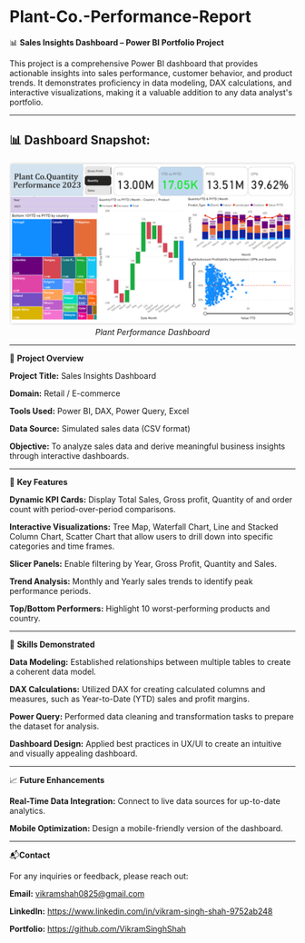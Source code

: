 # Plant-Co.-Performance-Report

📊 **Sales Insights Dashboard – Power BI Portfolio Project**

This project is a comprehensive Power BI dashboard that provides actionable insights into sales performance, customer behavior, and product trends. It demonstrates proficiency in data modeling, DAX calculations, and interactive visualizations, making it a valuable addition to any data analyst's portfolio.


------------------------------------------------------------------------------------------------------------------------------
## 📊 Dashboard Snapshot:
<p align="center">
  <img src="./Dashboard SS/Plant Performance Dashboard.png" width="700" alt="Summary Dashboard">
  <br><i> Plant Performance Dashboard </i>
</p>

----------------------------------------------
📁 **Project Overview**

**Project Title:** Sales Insights Dashboard

**Domain:** Retail / E-commerce

**Tools Used:** Power BI, DAX, Power Query, Excel

**Data Source:** Simulated sales data (CSV format)

**Objective:** To analyze sales data and derive meaningful business insights through interactive dashboards.


------------------------------------------------------------------------------------------------------------------------------
🎯 **Key Features**

**Dynamic KPI Cards:** Display Total Sales, Gross profit, Quantity of and order count with period-over-period comparisons.

**Interactive Visualizations:** Tree Map, Waterfall Chart, Line and Stacked Column Chart, Scatter Chart that allow users to drill down into specific categories and time frames.

**Slicer Panels:** Enable filtering by Year, Gross Profit, Quantity and Sales.

**Trend Analysis:** Monthly and Yearly sales trends to identify peak performance periods.

**Top/Bottom Performers:** Highlight 10 worst-performing products and country.


------------------------------------------------------------------------------------------------------------------------------
🧠 **Skills Demonstrated**

**Data Modeling:** Established relationships between multiple tables to create a coherent data model.

**DAX Calculations:** Utilized DAX for creating calculated columns and measures, such as Year-to-Date (YTD) sales and profit margins.

**Power Query:** Performed data cleaning and transformation tasks to prepare the dataset for analysis.

**Dashboard Design:** Applied best practices in UX/UI to create an intuitive and visually appealing dashboard.


------------------------------------------------------------------------------------------------------------------------------
📈 **Future Enhancements**

**Real-Time Data Integration:** Connect to live data sources for up-to-date analytics.

**Mobile Optimization:** Design a mobile-friendly version of the dashboard.


------------------------------------------------------------------------------------------------------------------------------
📬**Contact**

For any inquiries or feedback, please reach out:

**Email:** vikramshah0825@gmail.com

**LinkedIn:** https://www.linkedin.com/in/vikram-singh-shah-9752ab248

**Portfolio:** https://github.com/VikramSinghShah

